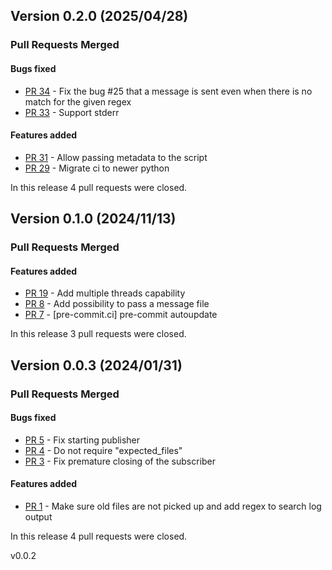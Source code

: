 ## Version 0.2.0 (2025/04/28)


### Pull Requests Merged

#### Bugs fixed

* [PR 34](https://github.com/pytroll/pytroll-runner/pull/34) - Fix the bug #25 that a message is sent even when there is no match for the given regex
* [PR 33](https://github.com/pytroll/pytroll-runner/pull/33) - Support stderr

#### Features added

* [PR 31](https://github.com/pytroll/pytroll-runner/pull/31) - Allow passing metadata to the script
* [PR 29](https://github.com/pytroll/pytroll-runner/pull/29) - Migrate ci to newer python

In this release 4 pull requests were closed.


## Version 0.1.0 (2024/11/13)


### Pull Requests Merged

#### Features added

* [PR 19](https://github.com/pytroll/pytroll-runner/pull/19) - Add multiple threads capability
* [PR 8](https://github.com/pytroll/pytroll-runner/pull/8) - Add possibility to pass a message file
* [PR 7](https://github.com/pytroll/pytroll-runner/pull/7) - [pre-commit.ci] pre-commit autoupdate

In this release 3 pull requests were closed.


## Version 0.0.3 (2024/01/31)


### Pull Requests Merged

#### Bugs fixed

* [PR 5](https://github.com/pytroll/pytroll-runner/pull/5) - Fix starting publisher
* [PR 4](https://github.com/pytroll/pytroll-runner/pull/4) - Do not require "expected_files"
* [PR 3](https://github.com/pytroll/pytroll-runner/pull/3) - Fix premature closing of the subscriber

#### Features added

* [PR 1](https://github.com/pytroll/pytroll-runner/pull/1) - Make sure old files are not picked up and add regex to search log output

In this release 4 pull requests were closed.


v0.0.2
